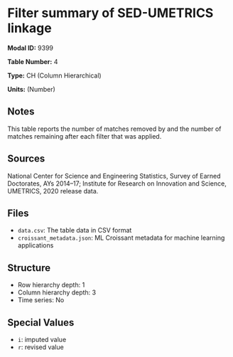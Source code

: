 # Filter summary of SED-UMETRICS linkage

**Modal ID:** 9399

**Table Number:** 4

**Type:** CH (Column Hierarchical)

**Units:** (Number)

## Notes

This table reports the number of matches removed by and the number of matches remaining after each filter that was applied.

## Sources

National Center for Science and Engineering Statistics, Survey of Earned Doctorates, AYs 2014–17; Institute for Research on Innovation and Science, UMETRICS, 2020 release data.

## Files

- `data.csv`: The table data in CSV format
- `croissant_metadata.json`: ML Croissant metadata for machine learning applications

## Structure

- Row hierarchy depth: 1
- Column hierarchy depth: 3
- Time series: No

## Special Values

- `i`: imputed value
- `r`: revised value
